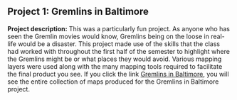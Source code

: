 ## Project 1: Gremlins in Baltimore

**Project description:** This was a particularly fun project. As anyone who has seen the Gremlin movies would know, Gremlins being on the loose in real-life would be a disaster. This project made use of the skills that the class had worked with throughout the first half of the semester to highlight where the Gremlins might be or what places they would avoid. Various mapping layers were used along with the many mapping tools required to facilitate the final product you see. If you click the link [Gremlins in Baltimore](../../pdf/gremlins_overview.pdf), you will see the entire collection of maps produced for the Gremlins in Baltimore project. 

